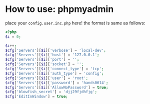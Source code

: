 # How to use: phpmyadmin
place your `config.user.inc.php` here!
the format is same as follows:

```php
<?php
$i = 0;

$i++;
$cfg['Servers'][$i]['verbose'] = 'local-dev';
$cfg['Servers'][$i]['host'] = '127.0.0.1';
$cfg['Servers'][$i]['port'] = '';
$cfg['Servers'][$i]['socket'] = '';
$cfg['Servers'][$i]['connect_type'] = 'tcp';
$cfg['Servers'][$i]['auth_type'] = 'config';
$cfg['Servers'][$i]['user'] = 'root';
$cfg['Servers'][$i]['password'] = 'hands0614';
$cfg['Servers'][$i]['AllowNoPassword'] = true;
$cfg['blowfish_secret'] = 'djj29fjdhfjg';
$cfg['EditInWindow'] = true;
```
